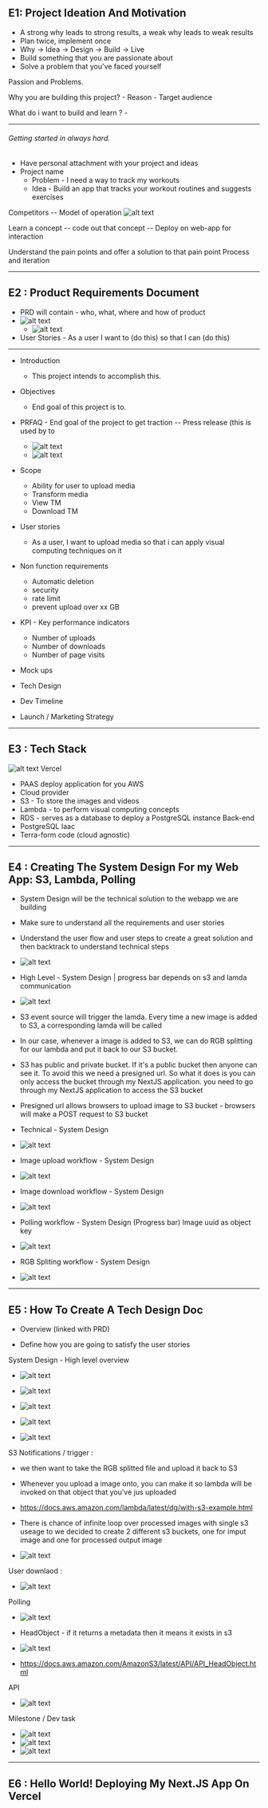**E1: Project Ideation And Motivation**
---------------------------------------------------------------------------
- A strong why leads to strong results, a weak why leads to weak results
- Plan twice, implement once 
- Why -> Idea -> Design -> Build -> Live
-  Build something that you are passionate about 
- Solve a problem that you've faced yourself

Passion and Problems.

 Why you are building this project?
	- Reason
	- Target audience 

What do i want to build and learn ?
	-

-------
###### Getting started in always hard.

- Have personal attachment with your project and ideas
- Project name 
	- Problem - I need a way to track my workouts 
	- Idea - Build an app that tracks your workout routines and suggests exercises

Competitors -- Model of operation
![alt text](Images/image.png)

Learn a concept -- code out that concept -- Deploy on web-app for interaction

Understand the pain points and offer a solution to that pain point
Process and iteration 

-----------------------------------------------------------------------

E2 : Product Requirements Document
----------------------------------------------------------------------------------
- PRD will contain - who, what, where and how of product
- ![alt text](Images/image-1.png)
	- ![alt text](Images/image-2.png)
- User Stories - As a user I want to (do this) so that I can (do this)
----
- Introduction 
	- This project intends to accomplish this.
- Objectives
	- End goal of this project is to.
- PRFAQ - End goal of the project to get traction -- Press release (this is used by to
	
	- ![alt text](Images/image-3.png)
	- ![alt text](Images/image-4.png)
- Scope
	- Ability for user to upload media 
	- Transform media 
	- View TM 
	- Download TM
- User stories 
	- As a user, I want to upload media so that i can apply visual computing techniques on it
- Non function requirements
	- Automatic deletion 
	- security 
	- rate limit 
	- prevent upload over xx GB
- KPI - Key performance indicators
	- Number of uploads 
	- Number of downloads 
	- Number of page visits
- Mock ups 
- Tech Design 
- Dev Timeline 
- Launch / Marketing Strategy
---
E3 : Tech Stack
----------------------------------------------------------------------------------
![alt text](Images/image-5.png)
Vercel 
- PAAS deploy application for you 
AWS 
- Cloud provider 
- S3 - To store the images and videos
- Lambda - to perform visual computing concepts 
- RDS - serves as a database to deploy a PostgreSQL instance
Back-end 
- PostgreSQL
Iaac
- Terra-form code (cloud agnostic)
---
E4 : Creating The System Design For my Web App: S3, Lambda, Polling
------------------------------------------------------------------------
- System Design will be the technical solution to the webapp we are building 
- Make sure to understand all the requirements and user stories
- Understand the user flow and user steps to create a great solution and then backtrack to understand technical steps 

- ![alt text](Images/image-7.png)

- High Level - System Design | progress bar depends on s3 and lamda communication

- ![alt text](Images/image-6.png)

- S3 event source will trigger the lamda. Every time a new image is added to S3, a corresponding lamda will be called
- In our case, whenever a image is added to S3, we can do RGB splitting for our lambda and put it back to our S3 bucket.
- S3 has public and private bucket. If it's a public bucket then anyone can see it. To avoid this we need a presigned url. So what it does is you can only access the bucket through my NextJS application. you need to go through my NextJS application to access the S3 bucket
- Presigned url allows browsers to upload image to S3 bucket - browsers will make a POST request to S3 bucket
- Technical - System Design
- ![alt text](Images/image-8.png)
- Image upload workflow - System Design
- ![alt text](Images/image-9.png)

- Image download workflow - System Design
- ![alt text](Images/image-10.png)

- Polling workflow - System Design (Progress bar) Image uuid as object key
- ![alt text](Images/image-11.png)

- RGB Spliting workflow - System Design
- ![alt text](Images/image-12.png)

---
E5 : How To Create A Tech Design Doc
------------------------------------------------------------------------

- Overview (linked with PRD)

- Define how you are going to satisfy the user stories 


System Design - High level overview
- ![alt text](Images/image0.png)
- ![alt text](Images/image-8.png)

- ![alt text](Images/image-13.png)

- ![alt text](Images/image-14.png)

- ![alt text](Images/image-15.png)

S3 Notifications / trigger :
- we then want to take the RGB splitted file and upload it back to S3
- Whenever you upload a image onto, you can make it so lambda will be invoked on that object that you've jus uploaded

- https://docs.aws.amazon.com/lambda/latest/dg/with-s3-example.html

- There is chance of infinite loop over processed images with single s3 useage to we decided to create 2 different s3 buckets, one for imput image and one for processed output image

- ![alt text](Images/image-16.png)

User downlaod :
- ![alt text](Images/image-17.png)

Polling 

- ![alt text](Images/image-18.png)

- HeadObject - if it returns a metadata then it means it exists in s3

- ![alt text](Images/image-19.png)

- https://docs.aws.amazon.com/AmazonS3/latest/API/API_HeadObject.html

API 
- ![alt text](Images/image-20.png)

Milestone / Dev task 
- ![alt text](Images/image-22.png)
- ![alt text](Images/image-23.png)
- ![alt text](Images/image-24.png)

---
E6 : Hello World! Deploying My Next.JS App On Vercel
------------------------------------------------------------------------

